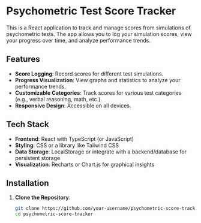 # Psychometric Test Score Tracker

This is a React application to track and manage scores from simulations of psychometric tests. The app allows you to log your simulation scores, view your progress over time, and analyze performance trends.

## Features

- **Score Logging**: Record scores for different test simulations.
- **Progress Visualization**: View graphs and statistics to analyze your performance trends.
- **Customizable Categories**: Track scores for various test categories (e.g., verbal reasoning, math, etc.).
- **Responsive Design**: Accessible on all devices.

## Tech Stack

- **Frontend**: React with TypeScript (or JavaScript)
- **Styling**: CSS or a library like Tailwind CSS
- **Data Storage**: LocalStorage or integrate with a backend/database for persistent storage
- **Visualization**: Recharts or Chart.js for graphical insights

## Installation

1. **Clone the Repository**:
   ```bash
   git clone https://github.com/your-username/psychometric-score-tracker.git
   cd psychometric-score-tracker
